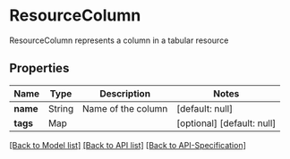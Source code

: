 # ResourceColumn
ResourceColumn represents a column in a tabular resource
## Properties
Name | Type | Description | Notes
------------ | ------------- | ------------- | -------------
**name** | String | Name of the column | [default: null]
**tags** | Map |  | [optional] [default: null]

[[Back to Model list]](../README.md#documentation-for-models) [[Back to API list]](../README.md#documentation-for-api-endpoints) [[Back to API-Specification]](../README.md)

